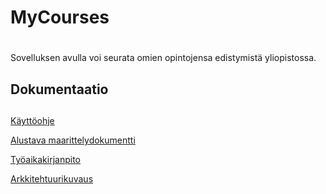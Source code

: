 # MyCourses<h1>

Sovelluksen avulla voi seurata omien opintojensa edistymistä yliopistossa.

## Dokumentaatio<h2>

[Käyttöohje](https://github.com/olgaviho/otm-harjoitustyo/blob/master/dokumentointi/kaytto-ohje.md)

[Alustava maarittelydokumentti](https://github.com/olgaviho/otm-harjoitustyo/blob/master/dokumentointi/maarittelydokumentti.md)

[Työaikakirjanpito](https://github.com/olgaviho/otm-harjoitustyo/blob/master/dokumentointi/tyoaikakirjanpito.md)

[Arkkitehtuurikuvaus](https://github.com/olgaviho/otm-harjoitustyo/blob/master/dokumentointi/arkkitehtuurikuvaus.md)
